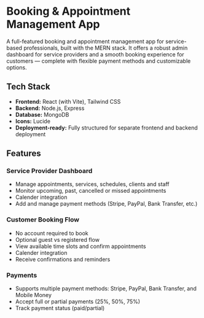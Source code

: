 # Booking & Appointment Management App

A full-featured booking and appointment management app for service-based professionals, built with the MERN stack. It offers a robust admin dashboard for service providers and a smooth booking experience for customers — complete with flexible payment methods and customizable options.

## Tech Stack

- **Frontend:** React (with Vite), Tailwind CSS
- **Backend:** Node.js, Express
- **Database:** MongoDB
- **Icons:** Lucide
- **Deployment-ready:** Fully structured for separate frontend and backend deployment

## Features

### Service Provider Dashboard

- Manage appointments, services, schedules, clients and staff
- Monitor upcoming, past, cancelled or missed appointments
- Calender integration
- Add and manage payment methods (Stripe, PayPal, Bank Transfer, etc.)

### Customer Booking Flow

- No account required to book
- Optional guest vs registered flow
- View available time slots and confirm appointments
- Calender integration
- Receive confirmations and reminders

### Payments

- Supports multiple payment methods: Stripe, PayPal, Bank Transfer, and Mobile Money
- Accept full or partial payments (25%, 50%, 75%)
- Track payment status (paid/partial)
